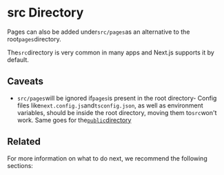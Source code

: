 # src Directory

Pages can also be added under`src/pages`as an alternative to the root`pages`directory.

The`src`directory is very common in many apps and Next.js supports it by default.

## Caveats

- `src/pages`will be ignored if`pages`is present in the root directory- Config files like`next.config.js`and`tsconfig.json`, as well as environment variables, should be inside the root directory, moving them to`src`won't work. Same goes for the[`public`directory](/docs/basic-features/static-file-serving)

## Related

For more information on what to do next, we recommend the following sections:


